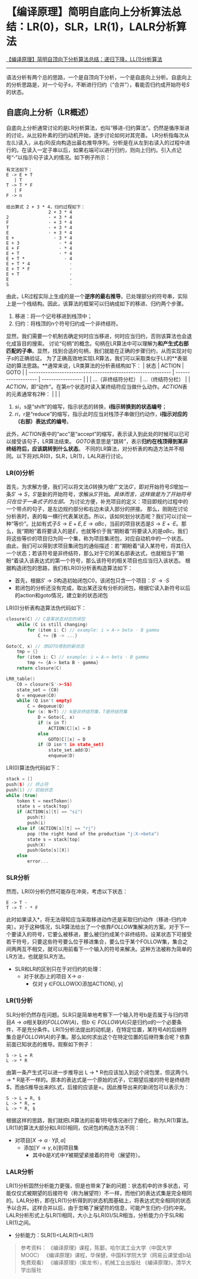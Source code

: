 # 【编译原理】简明自底向上分析算法总结：LR(0)，SLR，LR(1)，LALR分析算法




[【编译原理】简明自顶向下分析算法总结：递归下降，LL(1)分析算法](https://blog.csdn.net/weixin_43404388/article/details/113118729)

****
语法分析有两个总的思路，一个是自顶向下分析，一个是自底向上分析。自底向上的分析思路是，对一个句子$s$，不断进行归约（“合并”），看能否归约成开始符号$S$的状态。
## 自底向上分析（LR概述）
自底向上分析通常讨论的是LR分析算法，也叫“移进-归约算法”。仍然是循序渐进的讨论，从比较朴素的归约动机开始，逐步讨论如何对其完善。
LR分析指每次从左(L)读入，从右(R)反向构造出最右推导序列。分析是在从左到右读入的过程中进行的。在读入一定子串以后，如果右端可以进行归约，则向上归约。引入点记号“**·**”以指示句子读入的情况。如下例子所示：
```
有文法如下：
E -> E + T
   | T
T -> T * F
   | F
F -> n

给出算式 2 + 3 * 4，归约过程如下：
				2 + 3 * 4
2				· + 3 * 4
F				· + 3 * 4
T				· + 3 * 4
E				· + 3 * 4
E + 			  · 3 * 4
E + 3			    · * 4
E + F			    · * 4
E + T			    · * 4
E + T *			      · 4
E + T * 4		        ·
E + T * F		        ·
E + T		       		·
E			       		·
S			       		·
```
由此，LR过程实际上生成的是一个**逆序的最右推导**。已处理部分的符号串，实际上是一个栈结构。因此，该算法的框架可以归纳成如下的移进、归约两个步骤。
1. 移进：将一个记号移进到栈顶中；
2. 归约：将栈顶的n个符号归约成一个非终结符。

显然，我们需要一个机制去确定何时应当移进，何时应当归约，否则该算法也会退化成盲目的搜索。
讨论“句柄”的概念。句柄在LR算法中可以理解为**和产生式右部匹配的子串**。显然，找到合适的句柄，我们就能在正确的步骤归约，从而实现对句子$s$的正确验证。
为了正确高效地实现LR算法，我们可以采取类似于LL的**表驱动的算法思路。**通常来说，LR类算法的分析表结构如下：
| 状态                                                         | ACTION              | GOTO              |
| ------------------------------------------------------------ | ------------------- | ----------------- |
|                                                              | ...（非终结符分栏） | ...（终结符分栏） |
| $ACTION$，即“动作”。在第$n$个状态时读入某终结符应当做什么动作。$ACTION$表的元素通常有2种： |                     |                   |
1. $si$，s是“shift”的缩写，指示状态的转换，**i指示转换到的状态编号**；
2. $ri$，r是“reduce”的缩写，指示此时应当对栈顶子串做归约动作，**i指示对应的（右部）表达式的编号**。

此外，$ACTION$表中的“acc”是“accept”的缩写，表示读入到此处的时候可以已可以接受该句子，LR算法结束。
$GOTO$表意思是“跳转”，表示**归约在栈顶得到某非终结符后，应该跳转到什么状态**。
不同的LR算法，对分析表的构造方法并不相同。以下将对LR(0)，SLR，LR(1)，LALR进行讨论。
### LR(0)分析
首先，为求解方便，我们可以将文法$G$转换为增广文法$G'$，即对开始符号$S$增加一条$S'\rightarrow S$，$S'$是新的开始符号，求解从$S'$开始。*具体而言，这样做是为了开始符号只在位于一条式子的左部。*
为讨论方便，补充项目的定义：项目即规约过程中的一个带点的句子，是左边规约部分和右边未读入部分的拼接。
那么，刚刚在讨论分析表时，表的每一横行代表某状态。所以，该如何划分状态呢？我们可以讨论一种“等价”。比如有式子$S\rightarrow E+E,E\rightarrow aBc$，当前的项目状态是$S\rightarrow E+·E$。那么，我“期盼”着将要读入的是$E$，也就等价于我“期盼着”将要读入的是$aBc$。我们将这些等价的项目归为同一个集，称为项目集闭包，对应自动机中的一个状态。
由此，我们可以得到求项目集闭包的通俗描述：若”期盼着“读入某符号，将其归入一个状态；若该符号是非终结符，那么对于它的某右部表达式，也就相当于”期盼“着读入该表达式的第一个符号，那么该符号的相关项目也应当归入该状态。
根据构造闭包的思路，我们有LR(0)分析表构造算法如下：
- 首先，根据$S'\rightarrow S$构造初始闭包C0，该闭包只含一个项目：$S'\rightarrow ·S$
- 若闭包的分析还没有完成，取出某还没有分析的闭包，根据它读入新符号以后的action和goto情况，建立新的状态闭包

LR(0)分析表构造算法伪代码如下：
```cpp
closure(C) // C是某状态对应的闭包
	while (C is still changing)
		for (item i: C) // example: i = A-> beta · B gamma 
			C += {B -> ...}

Goto(C, x) // 求GOTO得到的新状态
	tmp = {}
	for (item i: C) // example: i = A-> beta · B gamma
		tmp += {A-> beta B · gamma}
	return closure(C)

LR0_table()
	C0 = closure(S'->·S$)
	state_set = {C0}
	Q = enqueue(C0)
	while (Q isn't empty)
		C = dequeue(Q)
		for (x: N+T) // N是非终结符集，T是终结符集
			D = Goto(C, x)
			if (x in T)
				ACTION[C][x] = D
			else
				GOTO[C][x] = D
			if (D isn't in state_set)
				state_set.add(D)
				enqueue(D)	
```
LR(0)算法伪代码如下：
```cpp
stack = []
push($) // 终止符
push(1) // 初始状态
while (true)
	token t = nextToken()
	state s = stack[top]
	if (ACTION[s][t] == "si")
		push(t)
		push(i)
	else if (ACTION[s][t] == "rj")
		pop (the right hand of the production "j:X->beta")
		state s = stack[top]
		push(X)
		push(Goto[s][X])
	else
		error...
```
### SLR分析
然而，LR(0)分析仍然可能存在冲突，考虑以下状态：
```
E -> T ·
T -> T · * F
```
此时如果读入*，将无法得知应当采取移进动作还是采取归约动作（移进-归约冲突）。对于这种情况，SLR算法给出了一个依靠$FOLLOW$集解决的方案。对于下一个要读入的符号，它要么被移进，要么被归约成某个非终结符。设某状态下可接受若干符号，只要这些符号要么位于移进集合，要么位于某个FOLLOW集，集合之间两两互不相交，就可以用前看下一个输入的符号来解决。这种方法被称为简单的LR方法，也就是SLR方法。
- SLR和LR的区别只在于对归约的处理：
	- 对于状态i上的项目 X-> ${\alpha}$ ·
		- 仅对 y ${\in}$FOLLOW(X)添加ACTION[i, y]
### LR(1)分析
SLR分析仍然存在问题。SLR只是简单地考察下一个输入符号b是否属于与归约项目$A\rightarrow\alpha$相关联的$FOLLOW(A)$，但$b\in FOLLOW(A)$只是归约$\alpha$的一个必要条件，不是充分条件。LR(1)分析法提出的动机是，在特定位置，某符号$A$的后继符集合是$FOLLOW(A)$的子集。那么如何求出这个在特定位置的后继符集合呢？依靠前面已知状态的推导。观察如下例子：
```
S -> L = R
L -> * R
```
由第一条产生式可以进一步推导出 L -> \* R也应该加入到这个闭包里，但这两个L -> \* R是不一样的。原本的表达式是一个原始的式子，它期望后接的符号是终结符$，而由S推导出来的L式，后接的应该是=。因此推导出来的新闭包可以表示为：
```
S -> L = R, $
L -> * R, =
L -> * R, $
```
根据这样的思路，我们就把LR算法的前看1符号情况进行了细化，称为LR(1)算法。LR(1)的算法大部分和LR(0)相同，仅闭包的构造方法不同：
- 对项目$[X\rightarrow\alpha·Y\beta,a]$
	- 添加$[Y\rightarrow\gamma,b]$到项目集
		- 其中$b$是$X$式中$Y$被期望紧接着的符号（展望符）。 
### LALR分析
LR(1)分析固然分析能力更强，但是也带来了新的问题：状态机中的许多状态，可能仅仅式被期望的后接符号（称为展望符）不一样，而他们的表达式集是完全相同的。LALR分析，即在LR(1)分析得到的状态机图基础上，将表达式完全相同的状态予以合并。这样合并以后，由于忽略了展望符的信息，可能产生归约-归约冲突。
LALR分析形式上与LR(1)相同，大小上与LR(0)/SLR相当，分析能力介于SLR和LR(1)之间。
- 分析能力：SLR(1)<LALR(1)<LR(1)
> 参考资料：
> 《编译原理》课程，陈鄞，哈尔滨工业大学（中国大学MOOC）
> 《编译原理》课程，华保健，中国科学院大学（网易云课堂或b站免费观看）
> 《编译原理》（紫龙书），机械工业出版社
> 《编译原理》，清华大学出版社
